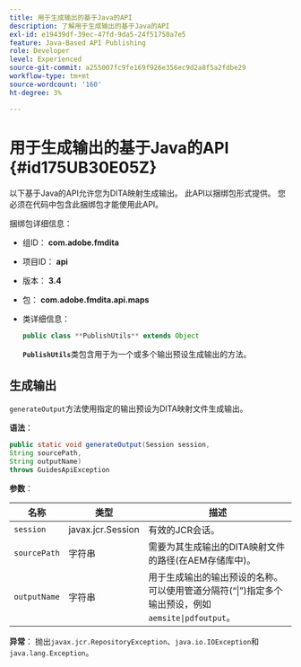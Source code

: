 ```yaml
---
title: 用于生成输出的基于Java的API
description: 了解用于生成输出的基于Java的API
exl-id: e19439df-39ec-47fd-9da5-24f51750a7e5
feature: Java-Based API Publishing
role: Developer
level: Experienced
source-git-commit: a255007fc9fe169f926e356ec9d2a8f5a2fdbe29
workflow-type: tm+mt
source-wordcount: '160'
ht-degree: 3%

---
```


# 用于生成输出的基于Java的API {#id175UB30E05Z}

以下基于Java的API允许您为DITA映射生成输出。 此API以捆绑包形式提供。 您必须在代码中包含此捆绑包才能使用此API。

捆绑包详细信息：

- 组ID： **com.adobe.fmdita**

- 项目ID： **api**

- 版本： **3.4**

- 包： ****com.adobe.fmdita.api.maps****

- 类详细信息：

  ```JAVA
  public class **PublishUtils** extends Object
  ```

  **`PublishUtils`**&#x200B;类包含用于为一个或多个输出预设生成输出的方法。


## 生成输出

``generateOutput``方法使用指定的输出预设为DITA映射文件生成输出。

**语法**：

```JAVA
public static void generateOutput(Session session,
String sourcePath,
String outputName)
throws GuidesApiException
```

**参数**：

| 名称 | 类型 | 描述 |
|----|----|-----------|
| `session` | javax.jcr.Session | 有效的JCR会话。 |
| ``sourcePath`` | 字符串 | 需要为其生成输出的DITA映射文件的路径\(在AEM存储库中\)。 |
| ``outputName`` | 字符串 | 用于生成输出的输出预设的名称。 可以使用管道分隔符(“\|”\)指定多个输出预设，例如`aemsite\|pdfoutput`。 |

**异常**：
抛出``javax.jcr.RepositoryException``、`java.io.IOException`和`java.lang.Exception`。
